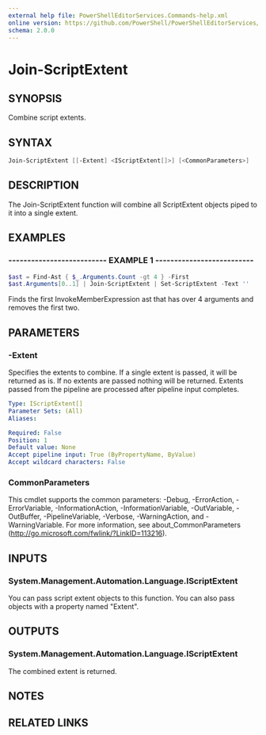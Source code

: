```yaml
---
external help file: PowerShellEditorServices.Commands-help.xml
online version: https://github.com/PowerShell/PowerShellEditorServices/tree/master/module/docs/Join-ScriptExtent.md
schema: 2.0.0
---
```


# Join-ScriptExtent

## SYNOPSIS

Combine script extents.

## SYNTAX

```powershell
Join-ScriptExtent [[-Extent] <IScriptExtent[]>] [<CommonParameters>]
```

## DESCRIPTION

The Join-ScriptExtent function will combine all ScriptExtent objects piped to it into a single extent.

## EXAMPLES

### -------------------------- EXAMPLE 1 --------------------------

```powershell
$ast = Find-Ast { $_.Arguments.Count -gt 4 } -First
$ast.Arguments[0..1] | Join-ScriptExtent | Set-ScriptExtent -Text ''
```

Finds the first InvokeMemberExpression ast that has over 4 arguments and removes the first two.

## PARAMETERS

### -Extent

Specifies the extents to combine. If a single extent is passed, it will be returned as is. If no extents are passed nothing will be returned. Extents passed from the pipeline are processed after pipeline input completes.

```yaml
Type: IScriptExtent[]
Parameter Sets: (All)
Aliases:

Required: False
Position: 1
Default value: None
Accept pipeline input: True (ByPropertyName, ByValue)
Accept wildcard characters: False
```

### CommonParameters

This cmdlet supports the common parameters: -Debug, -ErrorAction, -ErrorVariable, -InformationAction, -InformationVariable, -OutVariable, -OutBuffer, -PipelineVariable, -Verbose, -WarningAction, and -WarningVariable. For more information, see about_CommonParameters (http://go.microsoft.com/fwlink/?LinkID=113216).

## INPUTS

### System.Management.Automation.Language.IScriptExtent

You can pass script extent objects to this function.  You can also pass objects with a property
named "Extent".

## OUTPUTS

### System.Management.Automation.Language.IScriptExtent

The combined extent is returned.

## NOTES

## RELATED LINKS

